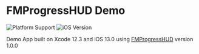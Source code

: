 # FMProgressHUD Demo

![Platform Support](https://img.shields.io/static/v1?label=platform&message=ios&color=lightgrey)
![iOS Version](https://img.shields.io/static/v1?label=iOS&message=v13+&color=blue)

Demo App built on Xcode 12.3 and iOS 13.0 using [FMProgressHUD](https://github.com/matchifang/FMProgressHUD) version 1.0.0
